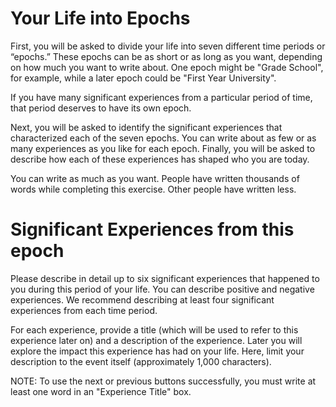 # Your Life into Epochs
First, you will be asked to divide your life into seven different time periods or “epochs.” These epochs can be as short or as long as you want, depending on how much you want to write about. One epoch might be "Grade School", for example, while a later epoch could be "First Year University".

If you have many significant experiences from a particular period of time, that period deserves to have its own epoch.

Next, you will be asked to identify the significant experiences that characterized each of the seven epochs. You can write about as few or as many experiences as you like for each epoch. Finally, you will be asked to describe how each of these experiences has shaped who you are today.

You can write as much as you want. People have written thousands of words while completing this exercise. Other people have written less.

# Significant Experiences from this epoch
Please describe in detail up to six significant experiences that happened to you during this period of your life. You can describe positive and negative experiences. We recommend describing at least four significant experiences from each time period.

For each experience, provide a title (which will be used to refer to this experience later on) and a description of the experience. Later you will explore the impact this experience has had on your life. Here, limit your description to the event itself (approximately 1,000 characters).

NOTE: To use the next or previous buttons successfully, you must write at least one word in an "Experience Title" box. 